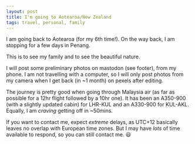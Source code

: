 ```yaml
---
layout: post
title: I'm going to Aotearoa/New Zealand
tags: travel, personal, family
---
```


I am going back to Aotearoa (for my 6th time!). On the way back, I am stopping for a few days in Penang. 

This is to see my family and to see the beautiful nature. 
  
I will post some preliminary photos on mastodon (see footer), from my phone. I am not travelling with a computer, so I will only post photos from my camera when I get back (in ~1 month) on pexels after editing.   
  
The journey is pretty good when going through Malaysia air (as far as possible for a 12hr flight followed by a 10hr one). It has been an A350-900 (with a slightly updated cabin) for LHR-KUL and an A330-900 for KUL-AKL. Equally, I am *craving* getting off in ~50mins.   
  
If you want to contact me, expect *extreme* delays, as UTC+12 basically leaves no overlap with European time zones. But I may have *lots* of time available to respond, so you can still contact me. 😃 
 
